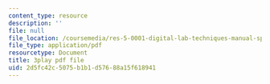 ```yaml
---
content_type: resource
description: ''
file: null
file_location: /coursemedia/res-5-0001-digital-lab-techniques-manual-spring-2007/2d5fc42c5075b1b1d57688a15f618941_8djXBVSrDRw.pdf
file_type: application/pdf
resourcetype: Document
title: 3play pdf file
uid: 2d5fc42c-5075-b1b1-d576-88a15f618941
---
```

